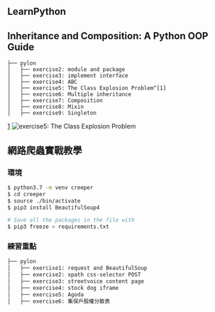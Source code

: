 LearnPython
---

## Inheritance and Composition: A Python OOP Guide

```
├── pylon
│   ├── exercise2: module and package
│   ├── exercise3: implement interface
│   ├── exercise4: ABC
│   ├── exercise5: The Class Explosion Problem^[1]
│   ├── exercise6: Multiple inheritance
│   ├── exercise7: Composition
│   ├── exercise8: Mixin
│   ├── exercise9: Singleton
```

[1](.)
![exercise5: The Class Explosion Problem](https://files.realpython.com/media/ic-class-explosion.a3d42b8c9b91.jpg)

## 網路爬蟲實戰教學

### 環境

```bash
$ python3.7 -m venv creeper
$ cd creeper
$ source ./bin/activate
$ pip3 install BeautifulSoup4

# Save all the packages in the file with
$ pip3 freeze > requirements.txt
```

### 練習重點

```bash
├── pylon
│   ├── exercise1: request and BeautifulSoup
│   ├── exercise2: xpath css-selector POST
│   ├── exercise3: streetvoice content page
│   ├── exercise4: stock dog iframe
│   ├── exercise5: Agoda
│   ├── exercise6: 集保戶股權分散表
```